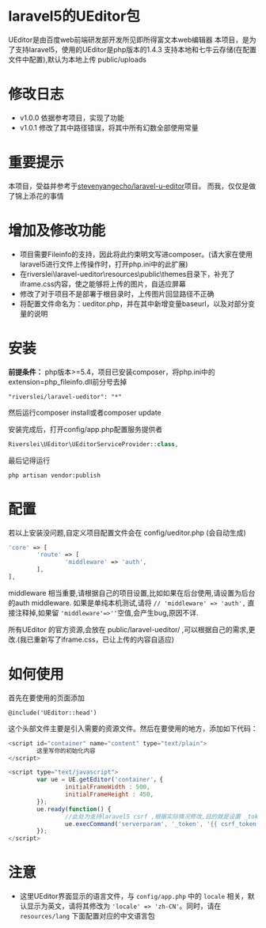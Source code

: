 # laravel5的UEditor包
UEditor是由百度web前端研发部开发所见即所得富文本web编辑器
本项目，是为了支持laravel5，使用的UEditor是php版本的1.4.3
支持本地和七牛云存储(在配置文件中配置),默认为本地上传 public/uploads

# 修改日志
* v1.0.0 依据参考项目，实现了功能
* v1.0.1 修改了其中路径错误，将其中所有幻数全部使用常量

# 重要提示
本项目，受益并参考于[stevenyangecho/laravel-u-editor](https://github.com/stevenyangecho/laravel-u-editor)项目。
而我，仅仅是做了锦上添花的事情


# 增加及修改功能
* 项目需要Fileinfo的支持，因此将此约束明文写进composer。(请大家在使用laravel5进行文件上传操作时，打开php.ini中的此扩展)
* 在riverslei\laravel-ueditor\resources\public\themes目录下，补充了iframe.css内容，使之能够将上传的图片，自适应屏幕
* 修改了对于项目不是部署于根目录时，上传图片回显路径不正确
* 将配置文件命名为：ueditor.php，并在其中新增变量baseurl，以及对部分变量的说明


# 安装
**前提条件：** php版本>=5.4，项目已安装composer，将php.ini中的extension=php_fileinfo.dll前分号去掉
```composer
"riverslei/laravel-ueditor": "*"
```
然后运行composer install或者composer update

安装完成后，打开config/app.php配置服务提供者
```php
Riverslei\UEditor\UEditorServiceProvider::class,
```
最后记得运行
```artisan
php artisan vendor:publish
```

# 配置
若以上安装没问题,自定义项目配置文件会在 config/ueditor.php  (会自动生成)
```php
'core' => [
        'route' => [
                'middleware' => 'auth',
        ],
],
```
middleware 相当重要,请根据自己的项目设置,比如如果在后台使用,请设置为后台的auth middleware.
如果是单纯本机测试,请将 
`// 'middleware' => 'auth',` 直接注释掉,如果留 `'middleware'=>''`空值,会产生bug,原因不详.
 
所有UEditor 的官方资源,会放在 public/laravel-ueditor/ ,可以根据自己的需求,更改.(我已重新写了iframe.css，已让上传的内容自适应)


# 如何使用
首先在要使用的页面添加
```blad
@include('UEditor::head')
```
这个头部文件主要是引入需要的资源文件。然后在要使用的地方，添加如下代码：
<!-- 加载编辑器的容器 -->
```js
<script id="container" name="content" type="text/plain">
        这里写你的初始化内容
</script>
```
<!-- 实例化编辑器 -->
```js
<script type="text/javascript">
        var ue = UE.getEditor('container'，{
                initialFrameWidth : 500,
                initialFrameHeight : 450,
        });
        ue.ready(function() {
                //此处为支持laravel5 csrf ,根据实际情况修改,目的就是设置 _token 值. 
                ue.execCommand('serverparam', '_token', '{{ csrf_token() }}');   
        });
</script>
```

# 注意
* 这里UEditor界面显示的语言文件，与 `config/app.php` 中的 `locale` 相关，默认显示为英文，请将其修改为 `'locale' => 'zh-CN'`。同时，请在 `resources/lang` 下面配置对应的中文语言包
